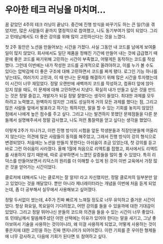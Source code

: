 # 우아한 테크 러닝을 마치며...

꿈 같았던 4주의 테크 러닝이 끝났다. 중간에 진행 방식을 바꾸기도 하는 큰 일(?)을 겪었지만, 많은 사람들이 끝까지 열정적으로 참여했고, 나도 동기부여가 많이 되었다. 그리고 민태님께서도 더 좋은 강의를 위해 많이 고민하신다는 것을 느꼈다. 

첫 2주 동안은 노션을 만들어보는 시간을 가졌다. 사실 그동안 내 코드를 남에게 보여줄 일이 많지 않았다. 회사에서도 일단 제품을 정해진 기간에 만들어 내는 것에 급급했기 때문에 좋은 코드를 짜기위해 고민하는 시간이 부족했고, 어떻게든 동작하는 코드를 작성했다. 그런데 이번에는 내가 작성한 코드를 공개적으로 올려야하고, 이를 누가 볼 수도 있다는 압박감에 더 좋은 구조에 대해 고민하면서 코드를 짜게 됐다. 로그인 기능 하나를 넣는데도, 여러가지 고민과, 이 때 만나는 문제를 해결하기 위해 많은 시간을 투자했는데 이 시간이 너무 재밌었다. 정말 오랜만에 새벽까지 코드를 작성하고, 컴퓨터 앞에 앉아 있지 않을 때도, 이 문제에 대해 고민하면서 지냈다. 확실히 내가 만들고 싶은 것을 만드는 것은 정말 즐겁고, 개발자가 되길 정말 잘했다는 생각이 들었다. 최대한 과제를 모두 하려고 노력했고, 완벽하지 않지만 그래도 성실하게 거의 모든 과제를 했다는 점, 그리고 많은 사람들 앞에서 발표라고 하기는 뭐하지만, 말을 할 수 있는 기회를 놓치지 않았던 점에서 나에게 높은 점수를 주고 싶다. 그리고 나는 발견하지 못했던 문제점들을 다른 분들께서 설명해주셔서 정말 감사했고, 나도 저런 통찰력을 얻고 싶다는 생각을 했었다.

이렇게 2주가 지나가고, 이런 진행 방식이 시험을 앞둔 학생분들과 직장인분들께 어울리지 않는다는 의견에 많은 사람들이 동의를 해주었고, 그래서 진행 방식이 강의 형식으로 변경되었다. 처음에는 노션을 만들지 못한다는 아쉬움이 조금 있었는데, 첫 강의를 듣고 바로 그런 아쉬움이 사라졌다. 올해 1월에 처음으로 리액트를 접했고, 회사에서도 리액트를 사용하지 않기 때문에,  따로 공부하면서 느꼈던 갈증들을 많이 풀 수 있었다. 특히 리덕스를 만들어보면서 리덕스의 원리를 더 이해할 수 있게 된 것이 이번 교육에서 가장 많은 것을 얻어가는 시간이었다. 

클로저에 대해서도 나는 클로저는 잘 알지! 라고 자신했지만, 정말 클로저의 일부분만 알고 있었다는 것을 깨달았다. 뿐만 아니라 제너레이터라는 개념을 이번에 처음 듣게 되었는데, 좀 더 공부해서 실무에서 사용해보고 싶어졌다.



정말 두서없이 썼는데, 4주가 진짜 빠르게 느껴질 정도로 너무 유익하고 즐거운 시간이었다. 항상 화요일, 목요일이 기다려졌고, 어떤 강의를 들을 수 있을까에 대한 기대감이 있었다. 그리고 정말 뛰어나신 분들의 코드와 의견을 들을 수 있는 시간이 너무 좋았다. 또 민태님께서 말씀해주셨던 어떤 선택에는 이유가 있어야 한다는 말을 새기고, 그냥 좋아보여서 기술을 사용하는 것이아니라, 왜 이걸 사용하게 되었고, 어떻게 사용하는 것이 좋은지에 대한 고민을 하는 진짜 엔지니어가 되어야겠다. 이런 기회를 준 우아한 형제들에 너무 감사하고, 다음에 기회가 된다면 또 참여하고 싶다.